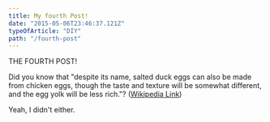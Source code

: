 ```yaml
---
title: My fourth Post!
date: "2015-05-06T23:46:37.121Z"
typeOfArticle: "DIY"
path: "/fourth-post"
---
```


THE FOURTH POST!

Did you know that "despite its name, salted duck eggs can also be made from
chicken eggs, though the taste and texture will be somewhat different, and the
egg yolk will be less rich."?
([Wikipedia Link](http://en.wikipedia.org/wiki/Salted_duck_egg))

Yeah, I didn't either.
